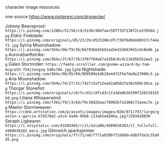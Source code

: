 character image resources

one source
https://www.pinterest.com/drgoecke/

Johnny Beansprout:
```https://i.pinimg.com/1200x/51/56/c9/5156c904faec587f35f130f2ce37058d.jpg```
Eldric Fireblade:
```https://i.pinimg.com/originals/d5/23/26/d523266cdfcf3bf6d0d4d891fcf44af2.jpg```
Sylvia Moonshadow:
```https://i.pinimg.com/564x/b6/79/3b/b6793b6d1bb2ad2e42d8439d1cdc8edb.jpg```
AuroraSwiftstrike:
``https://i.pinimg.com/564x/3f/67/76/3f67769e67a1d58c0c9c216d5b552ee2.jpg``
Galen Stormrider:
``https://femto.scrolller.com/gnome-wizard-by-tom-mcgrath-754jtexgzq-540x766.jpg``
Lyra Nightshade:
``https://i.pinimg.com/564x/98/95/09/989509e1db19e44f2f5efda9e27090c3.jpg``
Aria Moonshadow:
```https://i.pinimg.com/564x/74/27/15/742715af22ea62a85027a36e509c10ce.jpg```
Thorgar Stonefist:
``https://i.pinimg.com/originals/c8/fc/d3/c8fcd3c1fa3da0638199f226519155b0.png``
Liliana Whisperwind:
``https://i.pinimg.com/736x/f9/c3/8d/f9c38d2baacf8902bfa1d60c72aaec7e.jpg``
Maelor Stormweaver:
``https://cdnb.artstation.com/p/assets/images/images/028/071/797/large/gaston-s-garcia-b7d176d2-a3c4-4a48-95b8-113ab5ed246a.jpg?1593418830``
Seraph Ligbearer:
``https://i.etsystatic.com/43204365/r/il/a2ca06/4989636283/il_fullxfull.4989636283_mary.jpg``
Glimwich sparkspinner
``https://i.pinimg.com/originals/f7/71/a0/f771a020b772dbb6c4db5fda3c35a9d5.png``